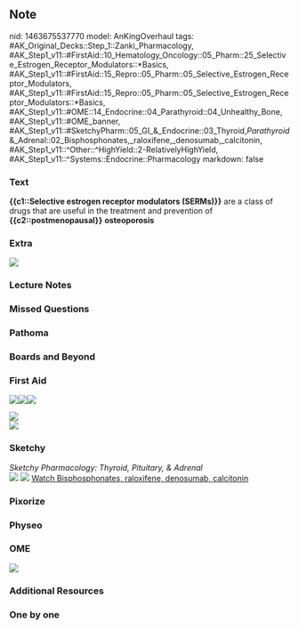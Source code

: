 ## Note
nid: 1463675537770
model: AnKingOverhaul
tags: #AK_Original_Decks::Step_1::Zanki_Pharmacology, #AK_Step1_v11::#FirstAid::10_Hematology_Oncology::05_Pharm::25_Selective_Estrogen_Receptor_Modulators::*Basics, #AK_Step1_v11::#FirstAid::15_Repro::05_Pharm::05_Selective_Estrogen_Receptor_Modulators, #AK_Step1_v11::#FirstAid::15_Repro::05_Pharm::05_Selective_Estrogen_Receptor_Modulators::*Basics, #AK_Step1_v11::#OME::14_Endocrine::04_Parathyroid::04_Unhealthy_Bone, #AK_Step1_v11::#OME_banner, #AK_Step1_v11::#SketchyPharm::05_GI_&_Endocrine::03_Thyroid,_Parathyroid_&_Adrenal::02_Bisphosphonates,_raloxifene,_denosumab,_calcitonin, #AK_Step1_v11::^Other::^HighYield::2-RelativelyHighYield, #AK_Step1_v11::^Systems::Endocrine::Pharmacology
markdown: false

### Text
<div>
  <b>{{c1::Selective estrogen receptor modulators (SERMs)}}</b> are
  a class of drugs that are useful in the treatment and prevention
  of <b>{{c2::postmenopausal}}</b> <b>osteoporosis</b>
</div>

### Extra
<img src="paste-327169133773278.jpg">

### Lecture Notes


### Missed Questions


### Pathoma


### Boards and Beyond


### First Aid
<img src="paste-757245683957763.jpg"><img src=
"paste-144701743169539.jpg"><img src="paste-756945036247043.jpg">
<div><img src="paste-71098888617987.jpg"></div>
<div><img src="paste-97770635526147.jpg"></div>

### Sketchy
<div>
  <i>Sketchy Pharmacology: Thyroid, Pituitary, & Adrenal</i>
</div><img src="paste-722778571407361.jpg"> <img src=
"Screen%20Shot%202020-01-28%20at%206.46.48%20PM.png"> <a href=
"https://dashboard.sketchy.com/study/medical/courses/medical-pharmacology/units/medical-pharmacology-gi-endocrine/videos/medical-pharmacology-gi-and-endocrine-thyroid-parathyroid-and-adrenal-bisphosphonates-raloxifene-denosumab-calcitonin?utm_source=anki&utm_medium=partnership&utm_campaign=february_update&utm_content=medical">
Watch Bisphosphonates, raloxifene, denosumab, calcitonin</a>

### Pixorize


### Physeo


### OME
<div class="ome-widget">
  <a href="https://onlinemeded.org?ref=anki"><img src=
  "_OME_AnkiFlashcards_General_4.png"></a>
</div>

### Additional Resources


### One by one

